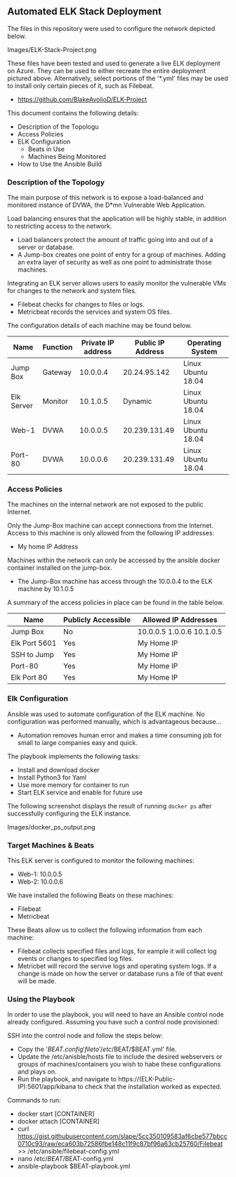 ## Automated ELK Stack Deployment

The files in this repository were used to configure the network depicted below.

Images/ELK-Stack-Project.png

These files have been tested and used to generate a live ELK deployment on Azure. They can be used to either recreate the entire deployment pictured above. Alternatively, select portions of the '*.yml' files may be used to install only certain pieces of it, such as Filebeat.

  - https://github.com/BlakeAvolioD/ELK-Project

This document contains the following details:
- Description of the Topologu
- Access Policies
- ELK Configuration
  - Beats in Use
  - Machines Being Monitored
- How to Use the Ansible Build


### Description of the Topology

The main purpose of this network is to expose a load-balanced and monitored instance of DVWA, the D*mn Vulnerable Web Application.

Load balancing ensures that the application will be highly stable, in addition to restricting access to the network.

- Load balancers protect the amount of traffic going into and out of a server or database.
- A Jump-box creates one point of entry for a group of machines. Adding an extra layer of security as well as one point to administrate those machines.

Integrating an ELK server allows users to easily monitor the vulnerable VMs for changes to the network and system files.
- Filebeat checks for changes to files or logs.
- Metricbeat records the services and system OS files.

The configuration details of each machine may be found below.


| Name       | Function | Private IP address | Public IP Address | Operating System   |
|------------|----------|--------------------|-------------------|--------------------|
| Jump Box   | Gateway  | 10.0.0.4           | 20.24.95.142      | Linux Ubuntu 18.04 |
| Elk Server | Monitor  | 10.1.0.5           | Dynamic           | Linux Ubuntu 18.04 |
| Web-1      | DVWA     | 10.0.0.5           | 20.239.131.49     | Linux Ubuntu 18.04 |
| Port-80    | DVWA     | 10.0.0.6           | 20.239.131.49     | Linux Ubuntu 18.04 |

### Access Policies

The machines on the internal network are not exposed to the public Internet. 

Only the Jump-Box machine can accept connections from the Internet. Access to this machine is only allowed from the following IP addresses:
- My home IP Address

Machines within the network can only be accessed by the ansible docker container installed on the jump-box.
- The Jump-Box machine has access through the 10.0.0.4 to the ELK machine by 10.1.0.5

A summary of the access policies in place can be found in the table below.

| Name          | Publicly Accessible | Allowed IP Addresses      |
|---------------|---------------------|---------------------------|
| Jump Box      | No                  | 10.0.0.5 1.0.0.6 10.1.0.5 |
| Elk Port 5601 | Yes                 | My Home IP                |
| SSH to Jump   | Yes                 | My Home IP                |
| Port-80       | Yes                 | My Home IP                |
| Elk Port 80   | Yes                 | My Home IP                |

### Elk Configuration

Ansible was used to automate configuration of the ELK machine. No configuration was performed manually, which is advantageous because...
- Automation removes human error and makes a time consuming job for small to large companies easy and quick. 

The playbook implements the following tasks:
- Install and download docker
- Install Python3 for Yaml 
- Use more memory for container to run
- Start ELK service and enable for future use

The following screenshot displays the result of running `docker ps` after successfully configuring the ELK instance.

Images/docker_ps_output.png

### Target Machines & Beats
This ELK server is configured to monitor the following machines:
- Web-1: 10.0.0.5
- Web-2: 10.0.0.6

We have installed the following Beats on these machines:
- Filebeat
- Metricbeat

These Beats allow us to collect the following information from each machine:
- Filebeat collects specified files and logs, for eample it will collect log events or changes to specified log files.
- Metricbet will record the servive logs and operating system logs. If a change is made on how the server or database runs a file of that event will be made.

### Using the Playbook
In order to use the playbook, you will need to have an Ansible control node already configured. Assuming you have such a control node provisioned: 

SSH into the control node and follow the steps below:
- Copy the '$BEAT.config' file to '/etc/$BEAT/$BEAT.yml' file.
- Update the /etc/anisble/hosts file to include the desired webservers or groups of machines/containers you wish to habe these configurations and plays on.
- Run the playbook, and navigate to https://(ELK-Public-IP):5601/app/kibana to check that the installation worked as expected.


Commands to run:
- docker start [CONTAINER]
- docker attach [CONTAINER]
- curl https://gist.githubusercontent.com/slape/5cc350109583af6cbe577bbcc0710c93/raw/eca603b72586fbe148c11f9c87bf96a63cb25760/Filebeat >> /etc/ansible/filebeat-config.yml
- nano /etc/$BEAT/$BEAT-config.yml
- ansible-playbook $BEAT-playbook.yml
